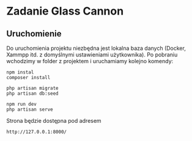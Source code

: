 # Zadanie Glass Cannon

## Uruchomienie

Do uruchomienia projektu niezbędna jest lokalna baza danych (Docker, Xammpp itd. z domyślnymi ustawieniami użytkownika). Po pobraniu wchodzimy w folder z projektem i uruchamiamy kolejno komendy:

```
npm instal
composer install

php artisan migrate
php artisan db:seed

npm run dev
php artisan serve
```

Strona będzie dostępna pod adresem

```
http://127.0.0.1:8000/
```

